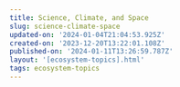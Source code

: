 ```yaml
---
title: Science, Climate, and Space
slug: science-climate-space
updated-on: '2024-01-04T21:04:53.925Z'
created-on: '2023-12-20T13:22:01.108Z'
published-on: '2024-01-11T13:26:59.787Z'
layout: '[ecosystem-topics].html'
tags: ecosystem-topics
---
```




